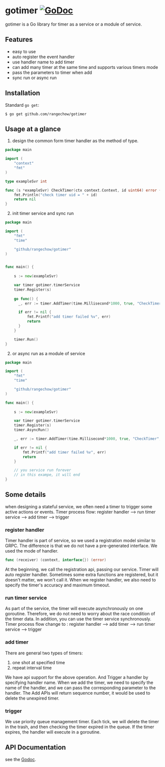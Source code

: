
# gotimer [![GoDoc](https://godoc.org/github.com/rangechow/gotimer?status.svg)](https://godoc.org/github.com/rangechow/gotimer)

gotimer is a Go library for timer as a service or a module of service.

## Features

* easy to use
* auto register the event handler
* use handler name to add timer
* can add many timer at the same time and supports various timers mode
* pass the parameters to timer when add
* sync run or async run

## Installation

Standard `go get`:

```
$ go get github.com/rangechow/gotimer
```

## Usage at a glance

1. design the common form timer handler as the method of type.

```go
package main

import (
    "context"
    "fmt"
)

type exampleSvr int

func (s *exampleSvr) CheckTimer(ctx context.Context, id uint64) error {
    fmt.Println("check timer uid = " + id)
    return nil
}

```

2. init timer service and sync run

```go
package main

import (
    "fmt"
    "time"

    "github/rangechow/gotimer"
)


func main() {
    
    s := new(exampleSvr)

    var timer gotimer.timerService
    timer.Register(s)
   
    go func() {
      _, err := timer.AddTimer(time.Millisecond*1000, true, "CheckTimer", 10001)

      if err != nil {
          fmt.Printf("add timer failed %v", err)
          return
      }
    }

    timer.Run()
}


```

2. or async run as a module of service

```go
package main

import (
    "fmt"
    "time"

    "github/rangechow/gotimer"
)

func main() {
    
    s := new(exampleSvr)

    var timer gotimer.timerService
    timer.Register(s)
    timer.AsyncRun()

    _, err := timer.AddTimer(time.Millisecond*1000, true, "CheckTimer", 10001)

    if err != nil {
        fmt.Printf("add timer failed %v", err)
        return
    }

    // you service run forever
    // in this exampe, it will end
}


```

## Some details

when designing a stateful service, we often need a timer to trigger some active actions or events.
Timer process flow: register handler --> run timer service --> add timer --> trigger 

### register handler

Timer handler is part of service, so we used a registration model similar to GRPC.
The difference is that we do not have a pre-generated interface.
We used the mode of handler.
```go 
func (receiver) (context, interface{}) (error)
```
At the beginning, we call the registration api, passing our service.
Timer will auto register handler. 
Sometimes some extra functions are registered, but it doesn't matter, we won't call it.
When we register handler, we also need to specify the timer's accuracy and maximum timeout.

### run timer service

As part of the service, the timer will execute asynchronously on one goroutine.
Therefore, we do not need to worry about the race condition of the timer data.
In addition, you can use the timer service synchronously.
Timer process flow change to : register handler --> add timer --> run timer service --> trigger

### add timer

There are general two types of timers:
  1.  one shot at specified time
  2.  repeat interval time

We have api support for the above operation.
And Trigger a handler by specifying handler name.
When we add the timer, we need to specify the name of the handler, and we can pass the corresponding parameter to the handler.
The Add APIs will return sequence number, it would be used to delete the unexpired timer.

### trigger

We use priority queue management timer.
Each tick, we will delete the timer in the trash, and then checking the timer expired in the queue.
If the timer expires, the handler will execute in a goroutine.

## API Documentation

see the [Godoc](http://godoc.org/github.com/rangechow/gotimer).


